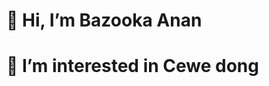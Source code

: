 # 👋 Hi, I’m Bazooka Anan
# 👀 I’m interested in Cewe dong

<!---
bazookaanan/bazookaanan is a ✨ special ✨ repository because its `README.md` (this file) appears on your GitHub profile.
You can click the Preview link to take a look at your changes.
--->
